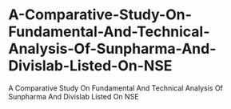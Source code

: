 # A-Comparative-Study-On-Fundamental-And-Technical-Analysis-Of-Sunpharma-And-Divislab-Listed-On-NSE
A Comparative Study On Fundamental And Technical Analysis Of Sunpharma And Divislab Listed On NSE
